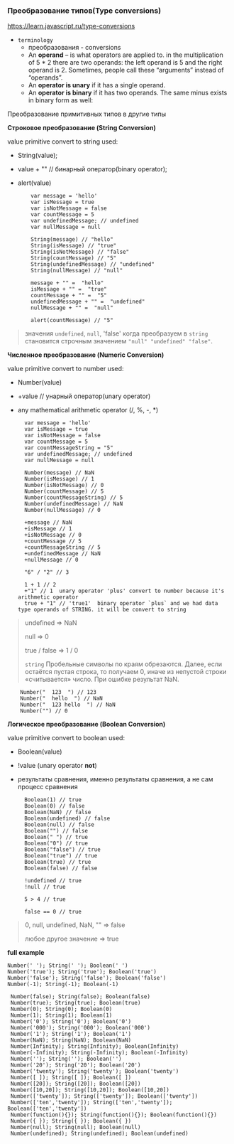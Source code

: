 ### Преобразование типов(Type conversions)

https://learn.javascript.ru/type-conversions

- `terminology`
    - преобразования - conversions
    - An **operand** – is what operators are applied to. in the multiplication of 5 * 2 there are two operands: the left
      operand is 5 and the right operand is 2. Sometimes, people call these “arguments” instead of “operands”.
    - An **operator is unary** if it has a single operand.
    - An **operator is binary** if it has two operands. The same minus exists in binary form as well:

Преобразование примитивных типов в другие типы

**Строковое преобразование (String Conversion)**

value primitive convert to string used:

- String(value);
- value + "" // бинарный оператор(binary operator);
- alert(value)

          var message = 'hello'
          var isMessage = true
          var isNotMessage = false
          var countMessage = 5
          var undefinedMessage; // undefined
          var nullMessage = null

          String(message) // "hello"
          String(isMessage) // "true"
          String(isNotMessage) // "false"
          String(countMessage) // "5"
          String(undefinedMessage) // "undefined"
          String(nullMessage) // "null"
          
          message + "" =  "hello"  
          isMessage + "" =  "true"  
          countMessage + "" =  "5"  
          undefinedMessage + "" =  "undefined"  
          nullMessage + "" =  "null"  
          
          alert(countMessage) // "5"

> значения `undefined`, `null`, 'false' когда преобразуем в `string` становится строчным значением `"null" "undefined" "false"`.


**Численное преобразование (Numeric Conversion)**

value primitive convert to number used:

- Number(value)
- +value // унарный оператор(unary operator)
- any mathematical arithmetic operator (/, %, -, *)

        var message = 'hello'
        var isMessage = true
        var isNotMessage = false
        var countMessage = 5
        var countMessageString = "5"
        var undefinedMessage; // undefined
        var nullMessage = null

        Number(message) // NaN
        Number(isMessage) // 1
        Number(isNotMessage) // 0
        Number(countMessage) // 5
        Number(countMessageString) // 5
        Number(undefinedMessage) // NaN
        Number(nullMessage) // 0
        
        +message // NaN
        +isMessage // 1
        +isNotMessage // 0
        +countMessage // 5
        +countMessageString // 5
        +undefinedMessage // NaN
        +nullMessage // 0
        
        "6" / "2" // 3
        
        1 + 1 // 2
        +"1" // 1  unary operator 'plus' convert to number because it's arithmetic operator 
        true + "1" // 'true1'  binary operator `plus` and we had data type operands of STRING. it will be convert to string

> undefined => NaN
>
> null => 0
>
> true / false =>  1 / 0
>
> `string`  Пробельные символы по краям обрезаются. Далее, если остаётся пустая строка, то получаем 0, иначе из непустой
> строки «считывается» число. При ошибке результат NaN.

        Number("  123  ") // 123
        Number("  hello  ") // NaN
        Number("  123 hello  ") // NaN
        Number("") // 0

**Логическое преобразование (Boolean Conversion)**

value primitive convert to boolean used:

- Boolean(value)
- !value (unary operator **not**)
- результаты сравнения, именно результаты сравнения, а не сам процесс сравнения

        Boolean(1) // true
        Boolean(0) // false
        Boolean(NaN) // false
        Boolean(undefined) // false
        Boolean(null) // false
        Boolean("") // false
        Boolean(" ") // true
        Boolean("0") // true
        Boolean("false") // true
        Boolean("true") // true
        Boolean(true) // true
        Boolean(false) // false
        
        !undefined // true
        !null // true
        
        5 > 4 // true
        
        false == 0 // true

> 0, null, undefined, NaN, "" => false
>
> любое другое значение => true




**full example**

    Number(' '); String(' '); Boolean(' ')
    Number('true'); String('true'); Boolean('true')
    Number('false'); String('false'); Boolean('false')
    Number(-1); String(-1); Boolean(-1)

     Number(false); String(false); Boolean(false)
     Number(true); String(true); Boolean(true)
     Number(0); String(0); Boolean(0)
     Number(1); String(1); Boolean(1)
     Number('0'); String('0'); Boolean('0')
     Number('000'); String('000'); Boolean('000')
     Number('1'); String('1'); Boolean('1')
     Number(NaN); String(NaN); Boolean(NaN)
     Number(Infinity); String(Infinity); Boolean(Infinity)
     Number(-Infinity); String(-Infinity); Boolean(-Infinity)
     Number(''); String(''); Boolean('')
     Number('20'); String('20'); Boolean('20')
     Number('twenty'); String('twenty'); Boolean('twenty')
     Number([ ]); String([ ]); Boolean([ ])
     Number([20]); String([20]); Boolean([20])
     Number([10,20]); String([10,20]); Boolean([10,20])
     Number(['twenty']); String(['twenty']); Boolean(['twenty'])
     Number(['ten','twenty']); String(['ten','twenty']); Boolean(['ten','twenty'])
     Number(function(){}); String(function(){}); Boolean(function(){})
     Number({ }); String({ }); Boolean({ })
     Number(null); String(null); Boolean(null)
     Number(undefined); String(undefined); Boolean(undefined)


